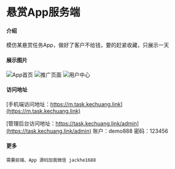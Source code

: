 # 悬赏App服务端

#### 介绍
模仿某悬赏任务App，做好了客户不给钱，要的赶紧收藏，只展示一天

#### 展示图片
![App首页](https://images.gitee.com/uploads/images/2020/1215/174924_121188a3_5096724.png "屏幕快照 2020-12-15 下午5.48.17.png")
![推广页面](https://images.gitee.com/uploads/images/2020/1215/175012_02039f9a_5096724.png "屏幕快照 2020-12-15 下午5.48.49.png")
![用户中心](https://images.gitee.com/uploads/images/2020/1215/175030_cb30f029_5096724.png "屏幕快照 2020-12-15 下午5.49.09.png")

#### 访问地址

[手机端访问地址：https://m.task.kechuang.link](https://m.task.kechuang.link)

[管理后台访问地址：https://task.kechuang.link/admin](https://task.kechuang.link/admin) 账户：demo888 密码：123456


#### 更多

    需要前端、App 源码加我微信 jackhe1688